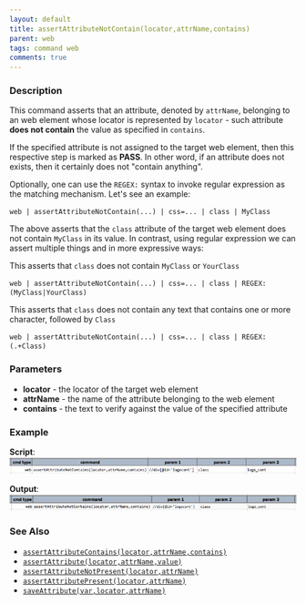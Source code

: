 ```yaml
---
layout: default
title: assertAttributeNotContain(locator,attrName,contains)
parent: web
tags: command web
comments: true
---
```


### Description
This command asserts that an attribute, denoted by `attrName`, belonging to an web element whose locator is 
represented by `locator` - such attribute **does not contain** the value as specified in `contains`.

If the specified attribute is not assigned to the target web element, then this respective step is marked as **PASS**.
In other word, if an attribute does not exists, then it certainly does not "contain anything".

Optionally, one can use the `REGEX:` syntax to invoke regular expression as the matching mechanism. Let's see an
example:

```text
web | assertAttributeNotContain(...) | css=... | class | MyClass
```

The above asserts that the `class` attribute of the target web element does not contain `MyClass` in its value. In 
contrast, using regular expression we can assert multiple things and in more expressive ways:

This asserts that `class` does not contain `MyClass` or `YourClass`
```text
web | assertAttributeNotContain(...) | css=... | class | REGEX:(MyClass|YourClass)
```

This asserts that `class` does not contain any text that contains one or more character, followed by `Class`
```text
web | assertAttributeNotContain(...) | css=... | class | REGEX:(.+Class)
```


### Parameters
- **locator** - the locator of the target web element
- **attrName** - the name of the attribute belonging to the web element
- **contains** - the text to verify against the value of the specified attribute


### Example
**Script**:<br/>
![](image/assertAttributeNotContains_01.png)

**Output**:<br/>
![](image/assertAttributeNotContains_02.png)


### See Also
- [`assertAttributeContains(locator,attrName,contains)`](assertAttributeContains(locator,attrName,contains).html)
- [`assertAttribute(locator,attrName,value)`](assertAttribute(locator,attrName,value).html)
- [`assertAttributeNotPresent(locator,attrName)`](assertAttributeNotPresent(locator,attrName).html)
- [`assertAttributePresent(locator,attrName)`](assertAttributePresent(locator,attrName).html)
- [`saveAttribute(var,locator,attrName)`](saveAttribute(var,locator,attrName).html)